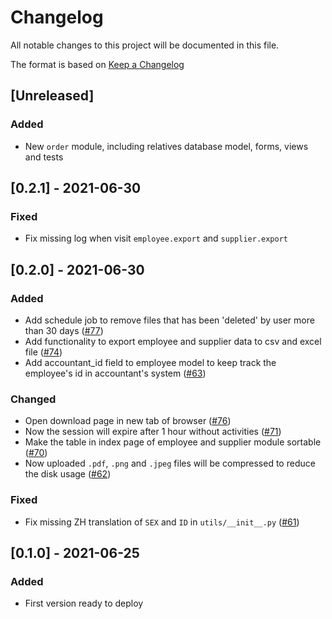 # Changelog
All notable changes to this project will be documented in this file.

The format is based on [Keep a Changelog](https://keepachangelog.com/en/1.0.0/)
## [Unreleased]
### Added
- New `order` module, including relatives database model, forms, views and tests

## [0.2.1] - 2021-06-30
### Fixed
- Fix missing log when visit `employee.export` and `supplier.export`

## [0.2.0] - 2021-06-30
### Added
- Add schedule job to remove files that has been 'deleted' by user more than 30 days ([#77](https://github.com/HenriqueLin/CityWok-Manager/pull/77))
- Add functionality to export employee and supplier data to csv and excel file ([#74](https://github.com/HenriqueLin/CityWok-Manager/pull/74))
- Add accountant_id field to employee model to keep track the employee's id in accountant's system ([#63](https://github.com/HenriqueLin/CityWok-Manager/pull/63))
### Changed
- Open download page in new tab of browser ([#76](https://github.com/HenriqueLin/CityWok-Manager/pull/76))
- Now the session will expire after 1 hour without activities ([#71](https://github.com/HenriqueLin/CityWok-Manager/pull/71))
- Make the table in index page of employee and supplier module sortable ([#70](https://github.com/HenriqueLin/CityWok-Manager/pull/70))
- Now uploaded `.pdf`, `.png` and `.jpeg` files will be compressed to reduce the disk usage ([#62](https://github.com/HenriqueLin/CityWok-Manager/pull/62))

### Fixed
- Fix missing ZH translation of `SEX` and `ID` in `utils/__init__.py` ([#61](https://github.com/HenriqueLin/CityWok-Manager/pull/61))


## [0.1.0] - 2021-06-25
### Added
- First version ready to deploy